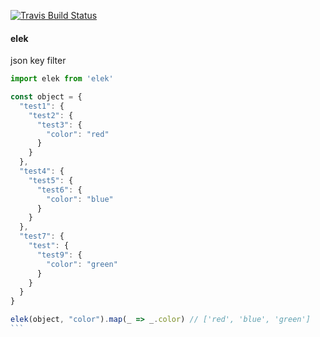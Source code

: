 [![Travis Build Status](https://img.shields.io/travis/indatawetrust/elek.svg)](https://travis-ci.org/indatawetrust/elek)

#### elek
json key filter

````js
import elek from 'elek'

const object = {
  "test1": {
    "test2": {
      "test3": {
        "color": "red"
      }
    }
  },
  "test4": {
    "test5": {
      "test6": {
        "color": "blue"
      }
    }
  },
  "test7": {
    "test": {
      "test9": {
        "color": "green"
      }
    }
  }
}

elek(object, "color").map(_ => _.color) // ['red', 'blue', 'green']
```
